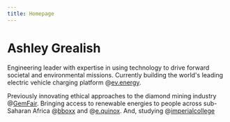 ```yaml
---
title: Homepage
---
```


# Ashley Grealish

Engineering leader with expertise in using technology to drive forward societal and environmental missions. Currently building the world's leading electric vehicle charging platform @[ev.energy](https://ev.energy).

Previously innovating ethical approaches to the diamond mining industry @[GemFair](https://gemfair.com). Bringing access to renewable energies to people across sub-Saharan Africa @[bboxx](https://bboxx.com) and @[e.quinox](http://e.quinox.org/). And, studying @[imperialcollege](https://www.imperial.ac.uk/)
